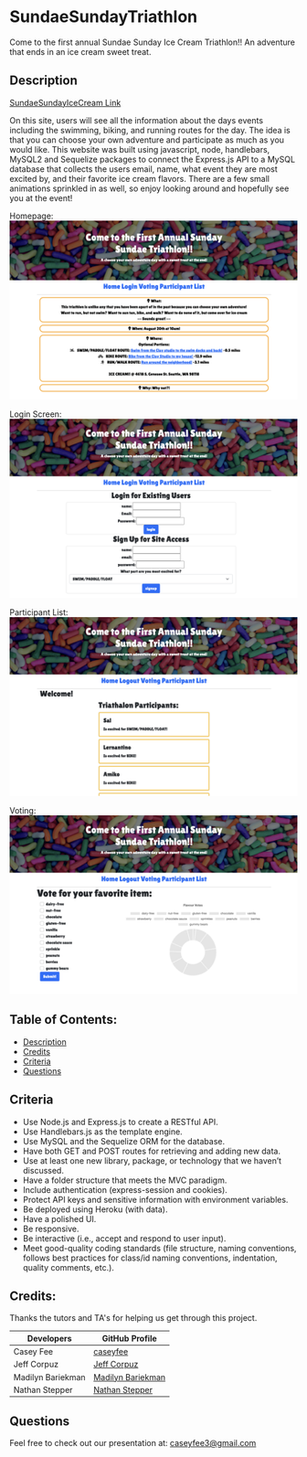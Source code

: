 # SundaeSundayTriathlon
Come to the first annual Sundae Sunday Ice Cream Triathlon!! An adventure that ends in an ice cream sweet treat.

## Description 
[SundaeSundayIceCream Link](https://sundaesunday.herokuapp.com/)

On this site, users will see all the information about the days events including the swimming, biking, and running routes for the day. The idea is that you can choose your own adventure and participate as much as you would like. This website was built using javascript, node, handlebars, MySQL2 and Sequelize packages to connect the Express.js API to a MySQL database that collects the users email, name, what event they are most excited by, and their favorite ice cream flavors. There are a few small animations sprinkled in as well, so enjoy looking around and hopefully see you at the event!

Homepage:
![Sunday Sundae Homepage](./public/imgs/SundaeHomepage.png)

Login Screen:
![Sunday Sundae Homepage](./public/imgs/SundaeLogin.png)

Participant List:
![Sunday Sundae Homepage](./public/imgs/SundaeParticipants.png)

Voting:
![Sunday Sundae Homepage](./public/imgs/SundaeVoting.png)

## Table of Contents: 
- [Description](#description) 
- [Credits](#credits) 
- [Criteria](#criteria)
- [Questions](#questions)

## Criteria
- Use Node.js and Express.js to create a RESTful API.
- Use Handlebars.js as the template engine.
- Use MySQL and the Sequelize ORM for the database.
- Have both GET and POST routes for retrieving and adding new data.
- Use at least one new library, package, or technology that we haven’t discussed.
- Have a folder structure that meets the MVC paradigm.
- Include authentication (express-session and cookies).
- Protect API keys and sensitive information with environment variables.
- Be deployed using Heroku (with data).
- Have a polished UI.
- Be responsive.
- Be interactive (i.e., accept and respond to user input).
- Meet good-quality coding standards (file structure, naming conventions, follows best practices for class/id naming conventions, indentation, quality comments, etc.).

## Credits: 
Thanks the tutors and TA's for helping us get through this project. 

| Developers         | GitHub Profile|
| -----------  | ----------- |
|Casey Fee|[caseyfee](https://github.com/caseyfee)
|Jeff Corpuz|[Jeff Corpuz](https://github.com/jegaco) |
|Madilyn Bariekman |[Madilyn Bariekman](https://github.com/mcbariekman)
|Nathan Stepper|[Nathan Stepper](https://github.com/nstepper)

## Questions
Feel free to check out our presentation at: caseyfee3@gmail.com
